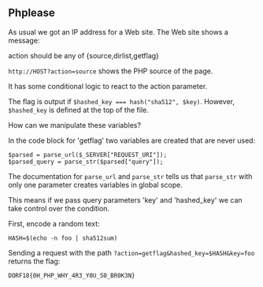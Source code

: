 ## Phplease

As usual we got an IP address for a Web site. The Web site shows a message:

action should be any of {source,dirlist,getflag}

`http://HOST?action=source` shows the PHP source of the page.

It has some conditional logic to react to the action parameter.

The flag is output if `$hashed_key === hash("sha512", $key)`.
However, `$hashed_key` is defined at the top of the file.

How can we manipulate these variables?

In the code block for 'getflag' two variables are created that are never used:

    $parsed = parse_url($_SERVER["REQUEST_URI"]);
    $parsed_query = parse_str($parsed["query"]);

The documentation for `parse_url` and `parse_str` tells us that `parse_str`
with only one parameter creates variables in global scope.

This means if we pass query parameters 'key' and 'hashed_key' we can take
control over the condition.

First, encode a random text:

    HASH=$(echo -n foo | sha512sum)

Sending a request with the path `?action=getflag&hashed_key=$HASH&key=foo` returns the flag:

    DORF18{0H_PHP_WHY_4R3_Y0U_50_BR0K3N}

